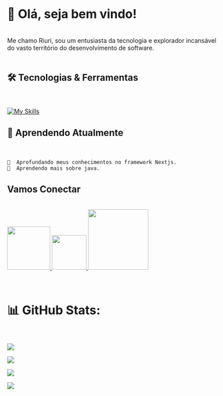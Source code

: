 
# 👋  **Olá, seja bem vindo!**  

<br/>
Me chamo Riuri, sou um entusiasta da tecnologia e explorador incansável do vasto território do desenvolvimento de software.
<br/>
<br/>

## 🛠️ Tecnologias & Ferramentas
<br/>

[![My Skills](https://skillicons.dev/icons?i=js,html,css,sass,tailwind,nodejs,mysql,java,next,vscode,figma&perline=6&theme=dark)](https://skillicons.dev)


## 🌱 Aprendendo Atualmente
<br/>

    🤖  Aprofundando meus conhecimentos no framework Nextjs.
    🚀  Aprendendo mais sobre java.


##  Vamos Conectar
<br/>

<a href="https://www.linkedin.com/in/riuri-alves-boneta/">
  <img src="https://img.shields.io/badge/-LinkedIn-blue?style=flat-square&logo=Linkedin&logoColor=white" width="100px" />
</a>

<a href="mailto:riuriboneta@gmail.com">
  <img src="https://img.shields.io/badge/-Gmail-d14836?style=flat-square&logo=Gmail&logoColor=white" width="80px" />
</a>

<a href="https://riuridev.com">
 <img src="https://img.shields.io/badge/portfolio%20website-black?style=flat-square&logo=vercel" width="140px" />
</a>
    
&emsp; 
# 📊 GitHub Stats:
&emsp;

![](https://github-readme-stats.vercel.app/api?username=RiuriII&theme=radical&hide_border=false&include_all_commits=false&count_private=false)

![](https://github-readme-streak-stats.herokuapp.com/?user=RiuriII&theme=radical&hide_border=false)

![](https://github-readme-stats.vercel.app/api/top-langs/?username=RiuriII&theme=radical&hide_border=false&include_all_commits=false&count_private=false&layout=compact)

[![](https://visitcount.itsvg.in/api?id=RiuriII&icon=0&color=0)](https://visitcount.itsvg.in)

